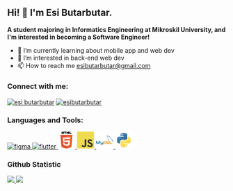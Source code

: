 ## Hi! 👋 I'm Esi Butarbutar.
**A student majoring in Informatics Engineering at Mikroskil University,
and I'm interested in becoming a Software Engineer!**


- 🌱 I’m currently learning about mobile app and web dev
- 👀 I’m interested in back-end web dev
- 📫 How to reach me <a href="https://mail.google.com/mail/u/0/?tab=rm&ogbl#inbox">esibutarbutar@gmail.com </a>

### Connect with me:
<p align="left">
<a href="https://www.linkedin.com/in/esi-butarbutar-200ab7202" target="blank"><img align="center" src="https://raw.githubusercontent.com/rahuldkjain/github-profile-readme-generator/master/src/images/icons/Social/linked-in-alt.svg" alt="esi butarbutar" height="30" width="40" /></a>
<a href="https://instagram.com/esibutarbutar" target="blank"><img align="center" src="https://raw.githubusercontent.com/rahuldkjain/github-profile-readme-generator/master/src/images/icons/Social/instagram.svg" alt="esibutarbutar" height="30" width="40" /></a>
</p>

<h3 align="left">Languages and Tools:</h3>
<p align="left">  <a href="https://www.figma.com/" target="_blank" rel="noreferrer"> <img src="https://www.vectorlogo.zone/logos/figma/figma-icon.svg" alt="figma" width="40" height="40"/> </a> <a href="https://flutter.dev" target="_blank" rel="noreferrer"> <img src="https://www.vectorlogo.zone/logos/flutterio/flutterio-icon.svg" alt="flutter" width="40" height="40"/> </a> <a href="https://www.w3.org/html/" target="_blank" rel="noreferrer"> <img src="https://raw.githubusercontent.com/devicons/devicon/master/icons/html5/html5-original-wordmark.svg" alt="html5" width="40" height="40"/> </a> <a href="https://developer.mozilla.org/en-US/docs/Web/JavaScript" target="_blank" rel="noreferrer"> <img src="https://raw.githubusercontent.com/devicons/devicon/master/icons/javascript/javascript-original.svg" alt="javascript" width="40" height="40"/> </a> <a href="https://www.mysql.com/" target="_blank" rel="noreferrer"> <img src="https://raw.githubusercontent.com/devicons/devicon/master/icons/mysql/mysql-original-wordmark.svg" alt="mysql" width="40" height="40"/> </a>  <a href="https://www.python.org" target="_blank" rel="noreferrer"> <img src="https://raw.githubusercontent.com/devicons/devicon/master/icons/python/python-original.svg" alt="python" width="40" height="40"/> </a> 

### Github Statistic
<p align="left">
<a href="https://github.com/esibutarbutar">
  <img height="180em" src="https://github-readme-stats-eight-theta.vercel.app/api?username=esibutarbutar&show_icons=true&theme=algolia&include_all_commits=true&count_private=true"/>
  <img height="180em" src="https://github-readme-stats-eight-theta.vercel.app/api/top-langs/?username=esibutarbutar&layout=compact&layout=compact&theme=algolia"/>
</a>
</p>





